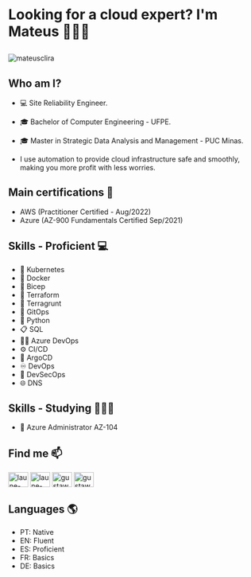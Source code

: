 # <p align="left"> Looking for a cloud expert? I'm Mateus 👨🏻‍💻 </p>

<p align="left"> <img src="https://komarev.com/ghpvc/?username=mateusclira&label=Profile%20views&color=0e75b6&style=flat" alt="mateusclira" /> </p>

## Who am I?
- 💻 Site Reliability Engineer.
- 🎓 Bachelor of Computer Engineering - UFPE.
- 🎓 Master in Strategic Data Analysis and Management - PUC Minas.

- I use automation to provide cloud infrastructure safe and smoothly, making you more profit with less worries.

## Main certifications 💭
- AWS (Practitioner Certified - Aug/2022)
- Azure (AZ-900 Fundamentals Certified Sep/2021)

## Skills - Proficient 💻
- 💽 Kubernetes
- 🐳 Docker
- 💪 Bicep 
- 💾 Terraform
- 🔭 Terragrunt
- 🎲 GitOps
- 🐍 Python  
- 📋 SQL
- 🧙‍♂️ Azure DevOps
- ⚙️ CI/CD
- 🐙 ArgoCD
- ♾️ DevOps
- 🔰 DevSecOps
- 🌐 DNS

## Skills - Studying 👨🏻‍🎓
-  🧮 Azure Administrator AZ-104

## Find me  📫
<p align="left">
<a href="https://linkedin.com/in/mateusclira/" target="blank"><img align="center" src="https://raw.githubusercontent.com/rahuldkjain/github-profile-readme-generator/master/src/images/icons/Social/linked-in-alt.svg" alt="laune-victor/" height="30" width="40" /></a> <a href="https://www.youtube.com/user/mateusclira/featured" target="blank"><img align="center" src="https://raw.githubusercontent.com/rahuldkjain/github-profile-readme-generator/master/src/images/icons/Social/youtube.svg" alt="laune-victor/" height="30" width="40" /></a>
<a href="https://instagram.com/mateusclira/" target="blank"><img align="center" src="https://raw.githubusercontent.com/rahuldkjain/github-profile-readme-generator/master/src/images/icons/Social/instagram.svg" alt="gustawo_b/" height="30" width="40" /></a>
 <a href="https://medium.com/@mateusclira/" target="blank"><img align="center" src="https://raw.githubusercontent.com/rahuldkjain/github-profile-readme-generator/master/src/images/icons/Social/medium.svg" alt="gustawo_b/" height="30" width="40" /></a>
</p>

## Languages 🌎
- PT: Native
- EN: Fluent
- ES: Proficient
- FR: Basics
- DE: Basics

<!--
**mateusclira/mateusclira** is a ✨ _special_ ✨ repository because its `README.md` (this file) appears on your GitHub profile.

Here are some ideas to get you started:

- 🔭 I’m currently working on ...
- 🌱 I’m currently learning ...
- 👯 I’m looking to collaborate on ...
- 🤔 I’m looking for help with ...
- 💬 Ask me about ...
- 📫 How to reach me: ...
- 😄 Pronouns: ...
🧮
💡
🎡
🎲
🔮
- ⚡ Fun fact: ...
-->
